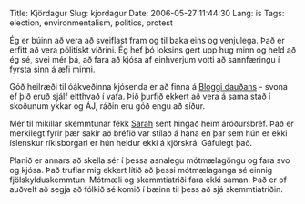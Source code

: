 Title: Kjördagur
Slug: kjordagur
Date: 2006-05-27 11:44:30
Lang: is
Tags: election, environmentalism, politics, protest

Ég er búinn að vera að sveiflast fram og til baka eins og venjulega. Það er erfitt að vera pólitískt viðrini. Ég hef þó loksins gert upp hug minn og held að ég sé, svei mér þá, að fara að kjósa af einhverjum votti að sannfæringu í fyrsta sinn á æfi minni.

Góð heilræði til óákveðinna kjósenda er að finna á [Bloggi dauðans][1] - svona ef þið eruð sjálf eitthvað í vafa. Þið þurfið ekkert að vera á sama stað í skoðunum ykkar og ÁJ, ráðin eru góð engu að síður.

Mér til mikillar skemmtunar fékk [Sarah][2] sent hingað heim áróðursbréf. Það er merkilegt fyrir þær sakir að bréfið var stílað á hana en þar sem hún er ekki íslenskur ríkisborgari er hún heldur ekki á kjörskrá. Gáfulegt það.

Planið er annars að skella sér í þessa asnalegu mótmælagöngu og fara svo og kjósa. Það truflar mig ekkert lítið að þessi mótmælaganga sé einnig fjölskylduskemmtun. Mótmæli og skemmtiatriði fara ekki saman. Það er of auðvelt að segja að fólkið sé komið í bæinn til þess að sjá skemmtiatriðin.

[1]: http://skrubaf.blogspot.com/2006/05/hallgrmurinn.html
[2]: http://sarahdearne.com